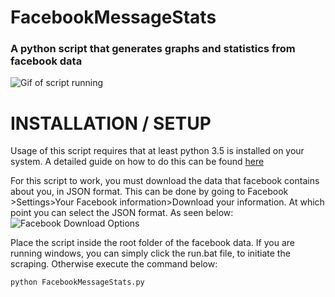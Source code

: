 # FacebookMessageStats
### A python script that generates graphs and statistics from facebook data
![Gif of script running](https://lewisdick.com/github/header.png)

# INSTALLATION / SETUP
Usage of this script requires that at least python 3.5 is installed on your system. A detailed guide on how to do this can be found [here](http://docs.python-guide.org/en/latest/starting/installation/)

For this script to work, you must download the data that facebook contains about you, in JSON format. This can be done by going to Facebook >Settings>Your Facebook information>Download your information. At which point you can select the JSON format. As seen below:
![Facebook Download Options](https://lewisdick.com/github/fbdownload.png)

Place the script inside the root folder of the facebook data. If you are running windows, you can simply click the run.bat file, to initiate the scraping. Otherwise execute the command below:
```
python FacebookMessageStats.py
```
